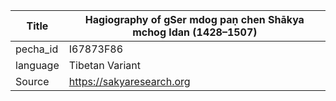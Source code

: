 |Title | Hagiography of gSer mdog paṇ chen Shākya mchog ldan (1428–1507) 
| --- | --- 
|pecha_id | I67873F86
|language | Tibetan Variant
|Source | https://sakyaresearch.org